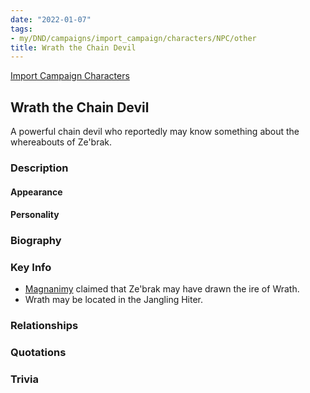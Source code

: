 ```yaml
---
date: "2022-01-07"
tags:
- my/DND/campaigns/import_campaign/characters/NPC/other
title: Wrath the Chain Devil
---
```


[Import Campaign Characters](/dnd/characters/)

## Wrath the Chain Devil

A powerful chain devil who reportedly may know something about the whereabouts of Ze'brak.

### Description

#### Appearance

#### Personality

### Biography

### Key Info

- [Magnanimy](/dnd/npcs/magnanimy/) claimed that Ze'brak may have drawn the ire of Wrath.
- Wrath may be located in the Jangling Hiter.

### Relationships

### Quotations

### Trivia
